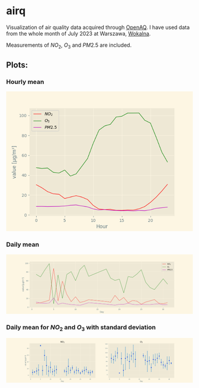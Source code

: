 # airq
Visualization of air quality data acquired through [OpenAQ](https://openaq.org/). 
I have used data from the whole month of July 2023 at Warszawa, [Wokalna](https://explore.openaq.org/locations/6386).

Measurements of $NO_2$, $O_3$ and $PM2.5$ are included.

## Plots:
### Hourly mean 
![alt text](https://github.com/korpog/airq/blob/main/img/hourly_mean.png "Hourly Mean")

### Daily mean 
![alt text](https://github.com/korpog/airq/blob/main/img/daily_mean.png "Daily Mean")

### Daily mean for $NO_2$ and $O_3$ with standard deviation 
![alt text](https://github.com/korpog/airq/blob/main/img/daily_mean_std.png "Daily Mean + STD")

